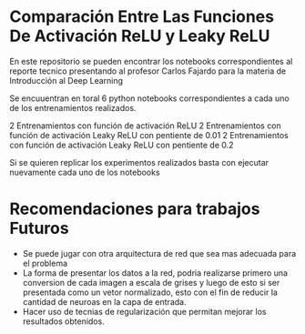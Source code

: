 # Comparación Entre Las Funciones De Activación ReLU y Leaky ReLU

En este repositorio se pueden encontrar los notebooks correspondientes al reporte tecnico presentando al profesor Carlos Fajardo para la materia de Introducción al Deep Learning

Se encuuentran en toral 6 python notebooks correspondientes a cada uno de los entrenamientos realizados.

2 Entrenamientos con función de activación ReLU 
2 Entrenamientos con función de activación Leaky ReLU con pentiente de 0.01
2 Entrenamientos con función de activación Leaky ReLU con pentiente de 0.2

Si se quieren replicar los experimentos realizados basta con ejecutar nuevamente cada uno de los notebooks

# Recomendaciones para trabajos Futuros

- Se puede jugar con otra arquitectura de red que sea mas adecuada para el problema
- La forma de presentar los datos a la red, podria realizarse primero una conversion de cada imagen a escala de grises y luego de esto si ser presentada como un vetor normalizado, esto con el fin de reducir la cantidad de neuroas en la capa de entrada.
- Hacer uso de tecnias de regularización que permitan mejorar los resultados obtenidos.
